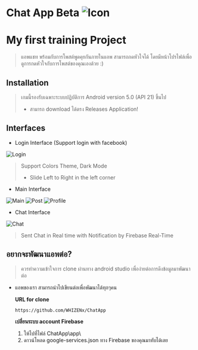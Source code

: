 # Chat App Beta ![Icon](https://www.img.in.th/images/23e3e1da6a6021b0d85fad018ad4fdf8.png "Icon")
# My first training Project
> แอพแชท พร้อมกับการโพสต์พูดคุยกันภายในแอพ สามารถกดหัวใจได้ โดยมีหน้าโปรไฟล์เพื่อดูการกดหัวใจกับการโพสต์ของคุณเองด้วย :)

## Installation
> เกมนี้รองรับเฉพาะระบบปฏิบัติการ Android version 5.0 (API 21) ขึ้นไป
> - สามารถ download ได้ตรง Releases Application!

## Interfaces
- Login Interface (Support login with facebook)

![Login](https://www.img.in.th/images/19686fdb611b9c5ad1f6a43226eea8a5.png "Login")
> Support Colors Theme, Dark Mode 
> - Slide Left to Right in the left corner

- Main Interface

![Main](https://www.img.in.th/images/5d500aa118c5eb72eff7e40e8f88274f.png "Main") ![Post](https://www.img.in.th/images/5f65b9737b13fed07e53f28786fe6ba4.png "Post") ![Profile](https://www.img.in.th/images/ed2e495ae17a1d72cba72246a457c819.png "Profile")

- Chat Interface

![Chat](https://www.img.in.th/images/bdc200a690c360eba36172a7326be95d.png "Chat")
> Sent Chat in Real time with Notification by Firebase Real-Time


## อยากจะพัฒนาแอพต่อ?
> ควรทำความเข้าใจการ clone ผ่านทาง android studio เพื่อง่ายต่อการดึงข้อมูลมาพัฒนาต่อ
- แอพของเรา สามารถนำไปเขียนต่อเพื่อพัฒนาได้ทุกๆคน
 
  **URL for clone**
  ```
  https://github.com/WHIZENx/ChatApp
  ```
  **เปลี่ยนระบบ account Firebase**
  1. ให้ไปที่ไฟล์ ChatApp\app\
  2. ดาวน์โหลด google-services.json ทาง Firebase ของคุณมาทับได้เลย
